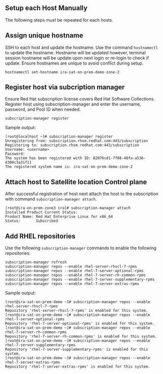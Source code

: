 ## Setup each Host Manually

The following steps must be repeated for each hosts.

## Assign unique hostname

SSH to each host and update the hostname. Use the command `hostnamectl` to update the hostname. Hostname will be updated however, terminal session hostname will be update upon next login or re-login to check if update. Ensure hostnames are unique to avoid conflict during setup.

```shell
hostnamectl set-hostname ira-sat-on-prem-demo-zone-2
```

## Register host via subcription manager

Ensure Red Hat subscription license covers Red Hat Software Collections.  Register host using subscription-manager and enter the username, password, and Pool ID when needed.

```
subscription-manager register
```

Sample output:

```shell
[root@localhost ~]# subscription-manager register 
Unregistering from: subscription.rhsm.redhat.com:443/subscription
Registering to: subscription.rhsm.redhat.com:443/subscription
Username: <username>
Password: 
The system has been registered with ID: 82076cd1-7f08-40fa-a536-d300c3a31f11
The registered system name is: ira-sat-on-prem-demo-zone-2
```

## Attach host to Satellite location Control plane

After successful registration of host next attach the host to the subscription with command `subscription-manager attach`.

```shell
[root@ira-on-prem-zone3 ira]# subscription-manager attach 
Installed Product Current Status:
Product Name: Red Hat Enterprise Linux for x86_64
Status:       Subscribed
```

## Add RHEL repositories

Use the following `subscription-manager` commands to enable the following repositories:

```shell
subscription-manager refresh
subscription-manager repos --enable rhel-server-rhscl-7-rpms
subscription-manager repos --enable rhel-7-server-optional-rpms
subscription-manager repos --enable rhel-7-server-rh-common-rpms
subscription-manager repos --enable rhel-7-server-supplementary-rpms
subscription-manager repos --enable rhel-7-server-extras-rpms
```

Sample output:

```shell
[root@ira-sat-on-prem-demo ~]# subscription-manager repos --enable rhel-server-rhscl-7-rpms
Repository 'rhel-server-rhscl-7-rpms' is enabled for this system.
[root@ira-sat-on-prem-demo ~]# subscription-manager repos --enable rhel-7-server-optional-rpms
Repository 'rhel-7-server-optional-rpms' is enabled for this system.
[root@ira-sat-on-prem-demo ~]# subscription-manager repos --enable rhel-7-server-rh-common-rpms
Repository 'rhel-7-server-rh-common-rpms' is enabled for this system.
[root@ira-sat-on-prem-demo ~]# subscription-manager repos --enable rhel-7-server-supplementary-rpms
Repository 'rhel-7-server-supplementary-rpms' is enabled for this system.
[root@ira-sat-on-prem-demo ~]# subscription-manager repos --enable rhel-7-server-extras-rpms
Repository 'rhel-7-server-extras-rpms' is enabled for this system.
```


